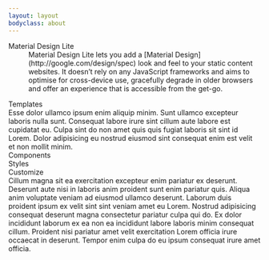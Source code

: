 ```yaml
---
layout: layout
bodyclass: about
---
```


<section class="about-panel about-panel--text mdl-cell mdl-cell--12-col">
	<dl>
		<dt>
			Material Design Lite
		</dt>
		<dd>
			Material Design Lite lets you add a [Material Design](http://google.com/design/spec) look and feel to your static content websites. It doesn’t rely on any JavaScript frameworks and aims to optimise for cross-device use, gracefully degrade in older browsers and offer an experience that is accessible from the get-go.
		</dd>
	</dl>
</section>

<section class="about-panel about-panel--templates mdl-cell mdl-cell--12-col">
	Templates
</section>

<section class="about-panel about-panel--text mdl-cell mdl-cell--12-col">
	Esse dolor ullamco ipsum enim aliquip minim. Sunt ullamco excepteur laboris nulla sunt. Consequat labore irure sint cillum aute labore est cupidatat eu. Culpa sint do non amet quis quis fugiat laboris sit sint id Lorem. Dolor adipisicing eu nostrud eiusmod sint consequat enim est velit et non mollit minim.
</section>

<section class="about-panel about-panel--components mdl-color-text--white mdl-cell mdl-cell--6-col-desktop mdl-cell--4-col">
	Components
</section>
<section class="about-panel about-panel--styles mdl-color-text--white mdl-cell mdl-cell--6-col-desktop mdl-cell--4-col">
	Styles
</section>
<section class="about-panel about-panel--customize mdl-color-text--white mdl-cell mdl-cell--12-col">
	Customize
</section>

<section class="about-panel about-panel--text mdl-cell--12-col">
	Cillum magna sit ea exercitation excepteur enim pariatur ex deserunt. Deserunt aute nisi in laboris anim proident sunt enim pariatur quis. Aliqua anim voluptate veniam ad eiusmod ullamco deserunt. Laborum duis proident ipsum ex velit sint sint veniam amet eu Lorem. Nostrud adipisicing consequat deserunt magna consectetur pariatur culpa qui do. Ex dolor incididunt laborum ex ea non ea incididunt labore laboris minim consequat cillum. Proident nisi pariatur amet velit exercitation Lorem officia irure occaecat in deserunt. Tempor enim culpa do eu ipsum consequat irure amet officia.
</section>
